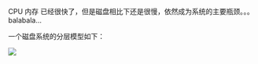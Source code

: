 CPU 内存 已经很快了，但是磁盘相比下还是很慢，依然成为系统的主要瓶颈。。。balabala...

一个磁盘系统的分层模型如下：

![](https://raw.githubusercontent.com/hsxhr-10/picture/master/%E7%A3%81%E7%9B%98%E5%88%86%E5%B1%82%E6%A8%A1%E5%9E%8B.png)

